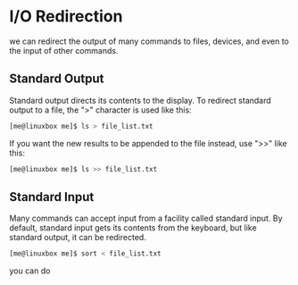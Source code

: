 # I/O Redirection
we can redirect the output of many commands to files, devices, and even to the input of other commands.

## Standard Output
Standard output directs its contents to the display. To redirect standard output to a file, the ">" character is used like this:
```bash
[me@linuxbox me]$ ls > file_list.txt
```
If you want the new results to be appended to the file instead, use ">>" like this:
```bash
[me@linuxbox me]$ ls >> file_list.txt
```

## Standard Input
Many commands can accept input from a facility called standard input. By default, standard input gets its contents from the keyboard, but like standard output, it can be redirected.
```bash
[me@linuxbox me]$ sort < file_list.txt
```

you can do 
<!--stackedit_data:
eyJoaXN0b3J5IjpbODY0NzcxMzMxXX0=
-->